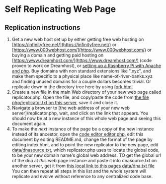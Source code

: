 # Self Replicating Web Page

## Replication instructions

1. Get a new web host set up by either getting free web hosting on [https://infinityfree.net/](https://infinityfree.net/) or [https://www.000webhost.com/](https://www.000webhost.com/) or buying  a domain and getting paid hosting on [https://www.dreamhost.com/](https://www.dreamhost.com/) (code proven to work on Dreamhost), or [setting up a Raspberry Pi with Apache and php](https://www.raspberrypi.org/documentation/remote-access/web-server/apache.md).  Buy domains with non standard extensions like ".xyz", and make them specific to a physical place like name-of-river-banks.xyz and finding unused domains for a couple dollars becomes trivial.  Or replicate down in the directory tree here by using [fork.html](fork.html)
2. Create a new file in the main Web directory of your new web page called replicator.php.  Open the file, and copy/paste the code from [the file php/replicator.txt on this server](php/replicator.txt), save it and close it.
3. Navigate a browser to [the web address of your new web server]/replicator.php, wait, and click on the link that appears.  You should now be at a new instance of this whole web page and seeing this document again.
4. To make the *next* instance of the page be a copy of the new instance instead of its ancestor, open the [code editor editor.php](editor.php), edit this document by editing README.md, change the format of the page by editing index.html, and to point the new replicator to the new page, edit [data/dnasource.txt](data/dnasource.txt), which replicator.php uses to locate the global code, to be your new domain name's global web address. TO get the global url of the dna at *this* web page instance and paste it into dnasource.txt on another server, get it from [this local link to this pages data/dna.txt file](data/dna.txt) You can then repeat all steps in this list and the whole system will replicate and evolve without reference to any centralized code base.





